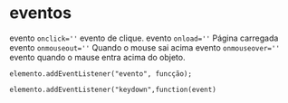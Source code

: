 # eventos

evento ```onclick=''``` evento de clique.
evento ```onload=''``` Página carregada
evento ```onmouseout=''``` Quando o mouse sai acima
evento ```onmouseover=''``` evento quando o mause entra acima do objeto.

```elemento.addEventListener("evento", funcção);```

```elemento.addEventListener("keydown",function(event)```
